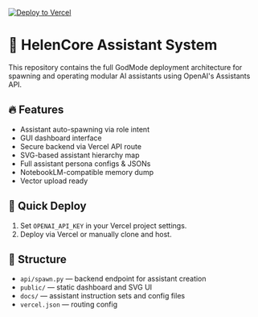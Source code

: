 [![Deploy to Vercel](https://github.com/your-org/HelenCore_Repo/actions/workflows/deploy.yml/badge.svg)](https://github.com/your-org/HelenCore_Repo/actions/workflows/deploy.yml)

# 🧠 HelenCore Assistant System

This repository contains the full GodMode deployment architecture for spawning and operating modular AI assistants using OpenAI's Assistants API.

## 🔥 Features

- Assistant auto-spawning via role intent
- GUI dashboard interface
- Secure backend via Vercel API route
- SVG-based assistant hierarchy map
- Full assistant persona configs & JSONs
- NotebookLM-compatible memory dump
- Vector upload ready

## 🚀 Quick Deploy

1. Set `OPENAI_API_KEY` in your Vercel project settings.
2. Deploy via Vercel or manually clone and host.

## 📁 Structure

- `api/spawn.py` — backend endpoint for assistant creation
- `public/` — static dashboard and SVG UI
- `docs/` — assistant instruction sets and config files
- `vercel.json` — routing config
